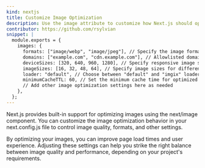 ```yaml
---
kind: nextjs
title: Customize Image Optimization
description: Use the image attribute to customize how Next.js should optimize images that are used by the next/image component.
contributor: https://github.com/rsylvian
snippet: |
  module.exports = {
    images: {
      formats: ["image/webp", "image/jpeg"], // Specify the image formats to be generated
      domains: ["example.com", "cdn.example.com"], // Allowlisted domains for image optimization
      deviceSizes: [320, 640, 960, 1280], // Specify responsive image sizes
      imageSizes: [16, 32, 48, 64], // Specify image sizes for different layouts
      loader: "default", // Choose between "default" and "imgix" loaders
      minimumCacheTTL: 60, // Set the minimum cache time for optimized images (in seconds)
      // Add other image optimization settings here as needed
    },
  };
---
```


Next.js provides built-in support for optimizing images using the next/image component. You can customize the image optimization behavior in your next.config.js file to control image quality, formats, and other settings.

By optimizing your images, you can improve page load times and user experience. Adjusting these settings can help you strike the right balance between image quality and performance, depending on your project's requirements.
